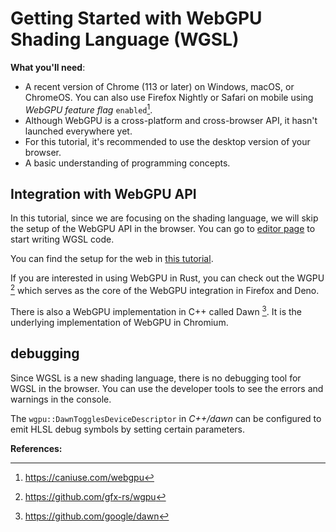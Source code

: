 # Getting Started with WebGPU Shading Language (WGSL)

**What you'll need**:

- A recent version of Chrome (113 or later) on Windows, macOS, or ChromeOS. You can also use Firefox Nightly or Safari on mobile using _WebGPU feature flag_ `enabled`[^1].
- Although WebGPU is a cross-platform and cross-browser API, it hasn't launched everywhere yet.
- For this tutorial, it's recommended to use the desktop version of your browser.
- A basic understanding of programming concepts.

## Integration with WebGPU API

In this tutorial, since we are focusing on the shading language, we will skip the setup of the WebGPU API in the browser. You can go to [editor page](/editor) to start writing WGSL code.

You can find the setup for the web in [this tutorial](https://developer.mozilla.org/en-US/docs/Web/API/WebGPU_API).

If you are interested in using WebGPU in Rust, you can check out the WGPU [^2] which serves as the core of the WebGPU integration in Firefox and Deno.

There is also a WebGPU implementation in C++ called Dawn [^3]. It is the underlying implementation of WebGPU in Chromium.

## debugging

Since WGSL is a new shading language, there is no debugging tool for WGSL in the browser. You can use the developer tools to see the errors and warnings in the console.

The `wgpu::DawnTogglesDeviceDescriptor` in _C++/dawn_ can be configured to emit HLSL debug symbols by setting certain parameters.

**References:**

[^1]: https://caniuse.com/webgpu
[^2]: https://github.com/gfx-rs/wgpu
[^3]: https://github.com/google/dawn
